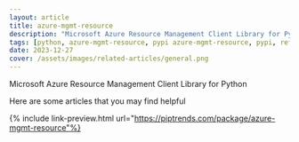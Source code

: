 ```yaml
---
layout: article
title: azure-mgmt-resource
description: "Microsoft Azure Resource Management Client Library for Python"
tags: [python, azure-mgmt-resource, pypi azure-mgmt-resource, pypi, references]
date: 2023-12-27
cover: /assets/images/related-articles/general.png
---
```


Microsoft Azure Resource Management Client Library for Python

Here are some articles that you may find helpful

{% include link-preview.html url="https://piptrends.com/package/azure-mgmt-resource"%}